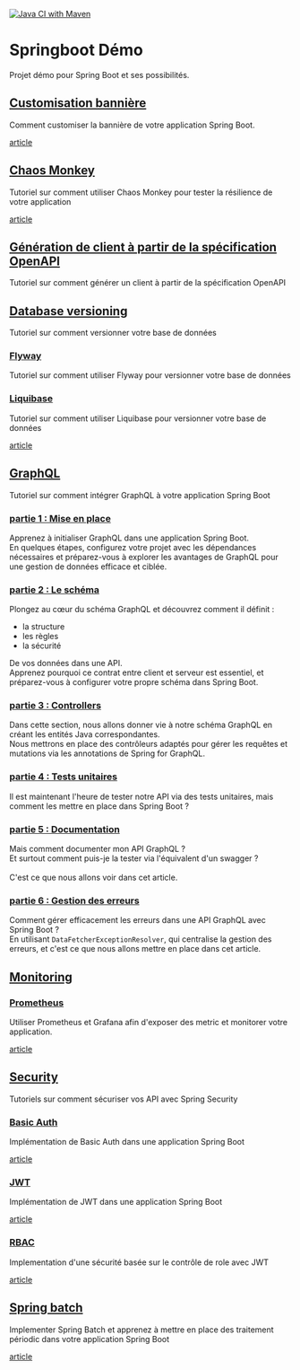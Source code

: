 [![Java CI with Maven](https://github.com/ErwanLT/springboot-demo/actions/workflows/maven.yml/badge.svg)](https://github.com/ErwanLT/springboot-demo/actions/workflows/maven.yml)

# Springboot Démo
Projet démo pour Spring Boot et ses possibilités.
## [Customisation bannière](banner-tutorial)
Comment customiser la bannière de votre application Spring Boot.

[article](https://www.sfeir.dev/back/comment-avoir-une-banniere-spring-personnalisee/)

## [Chaos Monkey](chaos-monkey-tutorial)
Tutoriel sur comment utiliser Chaos Monkey pour tester la résilience de votre application

[article](https://www.sfeir.dev/back/introduisez-du-chaos-dans-votre-application-spring-boot/)

## [Génération de client à partir de la spécification OpenAPI](client-generation-tutorial)
Tutoriel sur comment générer un client à partir de la spécification OpenAPI

## [Database versioning](database-versioning-tutorial)
Tutoriel sur comment versionner votre base de données
### [Flyway](database-versioning-tutorial/flyway-tutorial)
Tutoriel sur comment utiliser Flyway pour versionner votre base de données
### [Liquibase](database-versioning-tutorial/liquibase-tutorial)
Tutoriel sur comment utiliser Liquibase pour versionner votre base de données

[article](https://www.sfeir.dev/back/migration-versioning-de-base-de-donnees-dans-une-application-spring-boot/)

## [GraphQL](graphql-tutorial)
Tutoriel sur comment intégrer GraphQL à votre application Spring Boot
### [partie 1 : Mise en place](https://www.sfeir.dev/partie-1-mise-en-place/)
Apprenez à initialiser GraphQL dans une application Spring Boot.<br>
En quelques étapes, configurez votre projet avec les dépendances nécessaires et préparez-vous à explorer les avantages de GraphQL pour une gestion de données efficace et ciblée.
### [partie 2 : Le schéma](https://www.sfeir.dev/partie-2-le-schema/)
Plongez au cœur du schéma GraphQL et découvrez comment il définit :
- la structure
- les règles
- la sécurité

De vos données dans une API. <br>
Apprenez pourquoi ce contrat entre client et serveur est essentiel, et préparez-vous à configurer votre propre schéma dans Spring Boot.
### [partie 3 : Controllers](https://www.sfeir.dev/partie-3-controllers/)
Dans cette section, nous allons donner vie à notre schéma GraphQL en créant les entités Java correspondantes. <br>
Nous mettrons en place des contrôleurs adaptés pour gérer les requêtes et mutations via les annotations de Spring for GraphQL.
### [partie 4 : Tests unitaires](https://www.sfeir.dev/partie-4-tests-unitaires/)
Il est maintenant l'heure de tester notre API via des tests unitaires, mais comment les mettre en place dans Spring Boot ?
### [partie 5 : Documentation](https://www.sfeir.dev/partie-5-documentation/)
Mais comment documenter mon API GraphQL ? <br>
Et surtout comment puis-je la tester via l'équivalent d'un swagger ?<br>
<br>C'est ce que nous allons voir dans cet article.
### [partie 6 : Gestion des erreurs](https://www.sfeir.dev/partie-6-gestion-des-erreurs/)
Comment gérer efficacement les erreurs dans une API GraphQL avec Spring Boot ?<br>
En utilisant `DataFetcherExceptionResolver`, qui centralise la gestion des erreurs, et c'est ce que nous allons mettre en place dans cet article.


## [Monitoring](monitoring-tutorial)
### [Prometheus](monitoring-tutorial/prometheus-tutorial)
Utiliser Prometheus et Grafana afin d'exposer des metric et monitorer votre application.

[article](https://www.sfeir.dev/back/superviser-votre-application-spring-boot/)

## [Security](security-tutorial)
Tutoriels sur comment sécuriser vos API avec Spring Security
### [Basic Auth](security-tutorial/basic-auth-tutorial)
Implémentation de Basic Auth dans une application Spring Boot

[article](https://www.sfeir.dev/back/securisez-vos-api-avec-spring-security-basic-auth/)
### [JWT](security-tutorial/jwt-tutorial)
Implémentation de JWT dans une application Spring Boot

[article](https://www.sfeir.dev/back/securisez-vos-api-avec-spring-security-jwt/)
### [RBAC](security-tutorial/jwt-rbac-tutorial)
Implementation d'une sécurité basée sur le contrôle de role avec JWT

[article](https://www.sfeir.dev/back/securisez-vos-api-avec-spring-security-acces-par-role/)

## [Spring batch](spring-batch-tutorial)
Implementer Spring Batch et apprenez à mettre en place des traitement périodic dans votre application Spring Boot

[article](https://www.sfeir.dev/back/planifier-des-taches-avec-spring-batch/)